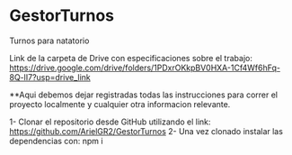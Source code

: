 # GestorTurnos
Turnos para natatorio

Link de la carpeta de Drive con especificaciones sobre el trabajo: https://drive.google.com/drive/folders/1PDxrOKkpBV0HXA-1Cf4Wf6hFq-8Q-lI7?usp=drive_link

**Aqui debemos dejar registradas todas las instrucciones para correr el proyecto localmente y cualquier otra informacion relevante.


1- Clonar el repositorio desde GitHub utilizando el link: https://github.com/ArielGR2/GestorTurnos
2- Una vez clonado instalar las dependencias con: npm i
